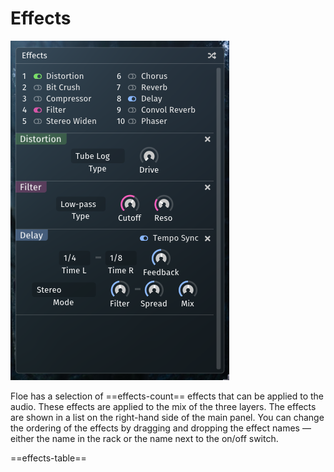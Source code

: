 <!--
SPDX-FileCopyrightText: 2025 Sam Windell
SPDX-License-Identifier: GPL-3.0-or-later
-->

# Effects

![Effects](../images/effects.png)

Floe has a selection of ==effects-count== effects that can be applied to the audio. These effects are applied to the mix of the three layers. The effects are shown in a list on the right-hand side of the main panel. You can change the ordering of the effects by dragging and dropping the effect names — either the name in the rack or the name next to the on/off switch.

==effects-table==
